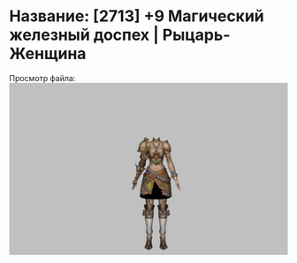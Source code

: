 # Название: [2713] +9 Магический железный доспех | Рыцарь-Женщина

Просмотр файла:
![p010004.png](p010004.png)